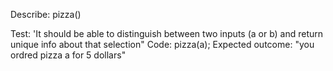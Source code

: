 Describe: pizza()

Test: 'It should be able to distinguish between two inputs (a or b) and return unique info about that selection"
Code: pizza(a);
Expected outcome: "you ordred pizza a for 5 dollars"